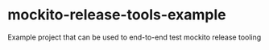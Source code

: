 # mockito-release-tools-example
Example project that can be used to end-to-end test mockito release tooling
